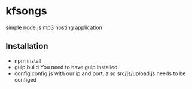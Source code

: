 # kfsongs
simple node.js mp3 hosting application
## Installation
* npm install
* gulp build
	You need to have gulp installed
* config config.js with  our ip and port, also src/js/upload.js needs to be configed

